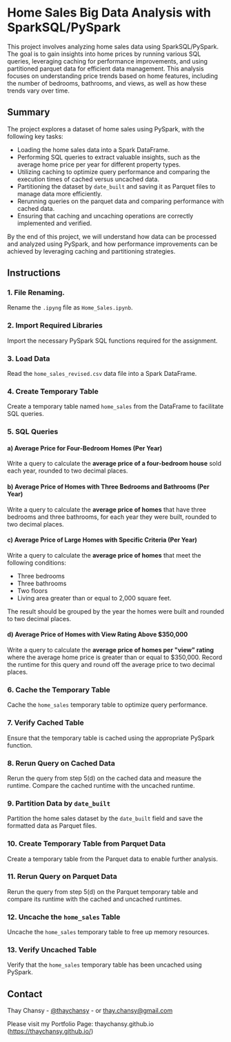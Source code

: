 # Home Sales Big Data Analysis with SparkSQL/PySpark

This project involves analyzing home sales data using SparkSQL/PySpark. The goal is to gain insights into home prices by running various SQL queries, leveraging caching for performance improvements, and using partitioned parquet data for efficient data management. This analysis focuses on understanding price trends based on home features, including the number of bedrooms, bathrooms, and views, as well as how these trends vary over time.

## Summary
The project explores a dataset of home sales using PySpark, with the following key tasks:
- Loading the home sales data into a Spark DataFrame.
- Performing SQL queries to extract valuable insights, such as the average home price per year for different property types.
- Utilizing caching to optimize query performance and comparing the execution times of cached versus uncached data.
- Partitioning the dataset by `date_built` and saving it as Parquet files to manage data more efficiently.
- Rerunning queries on the parquet data and comparing performance with cached data.
- Ensuring that caching and uncaching operations are correctly implemented and verified.

By the end of this project, we will understand how data can be processed and analyzed using PySpark, and how performance improvements can be achieved by leveraging caching and partitioning strategies.

## Instructions

### 1. File Renaming.
Rename the `.ipyng` file as `Home_Sales.ipynb`.

### 2. Import Required Libraries
Import the necessary PySpark SQL functions required for the assignment.

### 3. Load Data
Read the `home_sales_revised.csv` data file into a Spark DataFrame.

### 4. Create Temporary Table
Create a temporary table named `home_sales` from the DataFrame to facilitate SQL queries.

### 5. SQL Queries

#### a) Average Price for Four-Bedroom Homes (Per Year)
Write a query to calculate the **average price of a four-bedroom house** sold each year, rounded to two decimal places.

#### b) Average Price of Homes with Three Bedrooms and Bathrooms (Per Year)
Write a query to calculate the **average price of homes** that have three bedrooms and three bathrooms, for each year they were built, rounded to two decimal places.

#### c) Average Price of Large Homes with Specific Criteria (Per Year)
Write a query to calculate the **average price of homes** that meet the following conditions:
- Three bedrooms
- Three bathrooms
- Two floors
- Living area greater than or equal to 2,000 square feet.

The result should be grouped by the year the homes were built and rounded to two decimal places.

#### d) Average Price of Homes with View Rating Above $350,000
Write a query to calculate the **average price of homes per "view" rating** where the average home price is greater than or equal to $350,000. Record the runtime for this query and round off the average price to two decimal places.

### 6. Cache the Temporary Table
Cache the `home_sales` temporary table to optimize query performance.

### 7. Verify Cached Table
Ensure that the temporary table is cached using the appropriate PySpark function.

### 8. Rerun Query on Cached Data
Rerun the query from step 5(d) on the cached data and measure the runtime. Compare the cached runtime with the uncached runtime.

### 9. Partition Data by `date_built`
Partition the home sales dataset by the `date_built` field and save the formatted data as Parquet files.

### 10. Create Temporary Table from Parquet Data
Create a temporary table from the Parquet data to enable further analysis.

### 11. Rerun Query on Parquet Data
Rerun the query from step 5(d) on the Parquet temporary table and compare its runtime with the cached and uncached runtimes.

### 12. Uncache the `home_sales` Table
Uncache the `home_sales` temporary table to free up memory resources.

### 13. Verify Uncached Table
Verify that the `home_sales` temporary table has been uncached using PySpark.

## Contact

Thay Chansy - [@thaychansy](https://twitter.com/thaychansy) - or thay.chansy@gmail.com


Please visit my Portfolio Page: thaychansy.github.io (https://thaychansy.github.io/)
